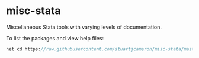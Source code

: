 # misc-stata
Miscellaneous Stata tools with varying levels of documentation.
 
To list the packages and view help files:
``` stata
net cd https://raw.githubusercontent.com/stuartjcameron/misc-stata/master
```

